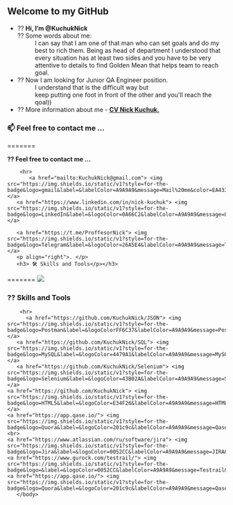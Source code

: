 <html>

   <h2> Welcome to my GitHub </h2>
    <ul>
      <dl>
      <li> ?? <b>Hi, I’m @KuchukNick </b> </li>
        <dt></dt>
              ?? Some words about me: 
              <dd>I can say that I am one of that man who can set goals and do my <br>
               best to rich them. Being as head of department I understood that <br>
               every situation has at least two sides and you have to be very <br>
                attentive to details to find Golden Mean that helps team to reach goal.</dd>
      <li> ?? Now I am looking for Junior QA Engineer position. </li>
      <dd> I understand that is the difficult way but <br>
           keep putting one foot in front of the other and you'll reach the qoal)) </dd>
      <li> ?? More information about me - <a href="https://drive.google.com/file/d/1BEWbRyuO3AgtcHT0qzP77W3vgs5VANZs/view?usp=sharing"> <strong> CV Nick Kuchuk.</strong></a></li>
      </dl>
    </ul>  

<h3>📫 Feel free to contact me ...</h3>
=======
<p><strong> ?? Feel free to contact me ...</strong> </p>

        <hr>
           <a href="mailto:KuchukNick@gmail.com"> <img src="https://img.shields.io/static/v1?style=for-the-badge&logo=gmail&label=&labelColor=A9A9A9&message=Mail%20me&color=EA4335"></a>
       <a href="https://www.linkedin.com/in/nick-kuchuk"> <img src="https://img.shields.io/static/v1?style=for-the-badge&logo=LinkedIn&label=&logoColor=0A66C2&labelColor=A9A9A9&message=LinkedIn&color=0A66C2"> </a>

       <a href="https://t.me/ProffesorNick"> <img src="https://img.shields.io/static/v1?style=for-the-badge&logo=Telegram&label=&logoColor=26A5E4&labelColor=A9A9A9&message=Telegram&color=26A5E4"> </a>
	   <p align="right">. </p>
	   <h3> 🛠 Skills and Tools</p></h3>
=======
      <a href="https://t.me/ProffesorNick"> <img src="https://img.shields.io/static/v1?style=for-the-badge&logo=Telegram&label=&logoColor=26A5E4&labelColor=A9A9A9&message=Telegram&color=26A5E4"> </a>
    
<h3 align="left"> <p> ?? Skills and Tools </p></h3>

        <hr>
          <a href="https://github.com/KuchukNick/JSON"> <img src="https://img.shields.io/static/v1?style=for-the-badge&logo=Postman&label=&logoColorFF6C37&labelColor=A9A9A9&message=Postman&color=FF6C37"></a>
       <a href="https://github.com/KuchukNick/SQL"> <img src="https://img.shields.io/static/v1?style=for-the-badge&logo=MySQL&label=&logoColor=4479A1&labelColor=A9A9A9&message=MySQL&color=4479A1"> </a>
       <a href="https://github.com/KuchukNick/Selenium"> <img src="https://img.shields.io/static/v1?style=for-the-badge&logo=Selenium&label=&logoColor=43B02A&labelColor=A9A9A9&message=Selenium&color=43B02A"> </a>
	<a href="https://github.com/KuchukNick"> <img src="https://img.shields.io/static/v1?style=for-the-badge&logo=HTML5&label=&logoColor=E34F26&labelColor=A9A9A9&message=HTML&color=E34F26"> </a>
	<a href="https://app.qase.io/"> <img src="https://img.shields.io/static/v1?style=for-the-badge&logo=Quora&label=&logoColor=201c9c&labelColor=A9A9A9&message=Qase&color=201c9c"><br>
	<a href="https://www.atlassian.com/ru/software/jira"> <img src="https://img.shields.io/static/v1?style=for-the-badge&logo=Jira&label=&logoColor=0052CC&labelColor=A9A9A9&message=JIRA&color=0052CC">
	<a href="https://www.gurock.com/testrail/"> <img src="https://img.shields.io/static/v1?style=for-the-badge&logo=&label=&logoColor=0052CC&labelColor=A9A9A9&message=Testrail&color=06c42f">
	<a href="https://app.qase.io/"> <img src="https://img.shields.io/static/v1?style=for-the-badge&logo=Quora&label=&logoColor=201c9c&labelColor=A9A9A9&message=Qase&color=201c9c">
       </body>
</html>

<!---
KuchukNick/KuchukNick is a ✨ special ✨ repository because its `README.md` (this file) appears on your GitHub profile.
You can click the Preview link to take a look at your changes.
--->
